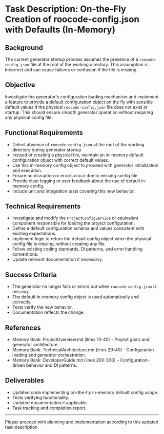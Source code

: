 # Task Description: On-the-Fly Creation of roocode-config.json with Defaults (In-Memory)

## Background

The current generator startup process assumes the presence of a `roocode-config.json` file at the root of the working directory. This assumption is incorrect and can cause failures or confusion if the file is missing.

## Objective

Investigate the generator's configuration loading mechanism and implement a feature to provide a default configuration object on the fly with sensible default values if the physical `roocode-config.json` file does not exist at startup. This should ensure smooth generator operation without requiring any physical config file.

## Functional Requirements

- Detect absence of `roocode-config.json` at the root of the working directory during generator startup.
- Instead of creating a physical file, maintain an in-memory default configuration object with correct default values.
- Use this in-memory config object to proceed with generator initialization and execution.
- Ensure no disruption or errors occur due to missing config file.
- Provide clear logging or user feedback about the use of default in-memory config.
- Include unit and integration tests covering this new behavior.

## Technical Requirements

- Investigate and modify the `ProjectConfigService` or equivalent component responsible for loading the project configuration.
- Define a default configuration schema and values consistent with existing expectations.
- Implement logic to return the default config object when the physical config file is missing, without creating any file.
- Follow existing coding standards, DI patterns, and error handling conventions.
- Update relevant documentation if necessary.

## Success Criteria

- The generator no longer fails or errors out when `roocode-config.json` is missing.
- The default in-memory config object is used automatically and correctly.
- Tests verify the new behavior.
- Documentation reflects the change.

## References

- Memory Bank: ProjectOverview.md (lines 10-40) - Project goals and generator architecture.
- Memory Bank: TechnicalArchitecture.md (lines 20-40) - Configuration loading and generator orchestration.
- Memory Bank: DeveloperGuide.md (lines 200-300) - Configuration-driven behavior and DI patterns.

## Deliverables

- Updated code implementing on-the-fly in-memory default config usage.
- Tests verifying functionality.
- Updated documentation if applicable.
- Task tracking and completion report.

---

Please proceed with planning and implementation according to this updated task description.
